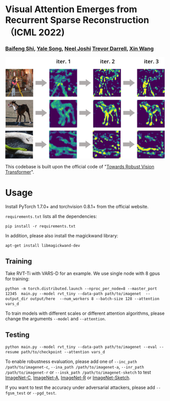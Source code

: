 # Visual Attention Emerges from Recurrent Sparse Reconstruction （ICML 2022)

### [Baifeng Shi](https://bfshi.github.io), [Yale Song](http://people.csail.mit.edu/yalesong/home/), [Neel Joshi](https://neelj.com/) [Trevor Darrell](https://people.eecs.berkeley.edu/~trevor/), [Xin Wang](https://xinw.ai/)

![DETReg](./VARS.png)

This codebase is built upon the official code of "[Towards Robust Vision Transformer](https://github.com/vtddggg/Robust-Vision-Transformer)".

# Usage

Install PyTorch 1.7.0+ and torchvision 0.8.1+ from the official website.

`requirements.txt` lists all the dependencies:
```
pip install -r requirements.txt
```
In addition, please also install the magickwand library:
```
apt-get install libmagickwand-dev
```

## Training

Take RVT-Ti with VARS-D for an example. We use single node with 8 gpus for training:

```
python -m torch.distributed.launch --nproc_per_node=8 --master_port 12345  main.py --model rvt_tiny --data-path path/to/imagenet  --output_dir output/here  --num_workers 8 --batch-size 128 --attention vars_d
```

To train models with different scales or different attention algorithms, please change the arguments `--model` and `--attention`. 

## Testing

```
python main.py --model rvt_tiny --data-path path/to/imagenet --eval --resume path/to/checkpoint --attention vars_d
```

To enable robustness evaluation, please add one of `--inc_path /path/to/imagenet-c`, `--ina_path /path/to/imagenet-a`, `--inr_path /path/to/imagenet-r` or `--insk_path /path/to/imagenet-sketch` to test [ImageNet-C](https://github.com/hendrycks/robustness), [ImageNet-A](https://github.com/hendrycks/natural-adv-examples), [ImageNet-R](https://github.com/hendrycks/imagenet-r) or [ImageNet-Sketch](https://github.com/HaohanWang/ImageNet-Sketch).

If you want to test the accuracy under adversarial attackers, please add `--fgsm_test` or `--pgd_test`.


